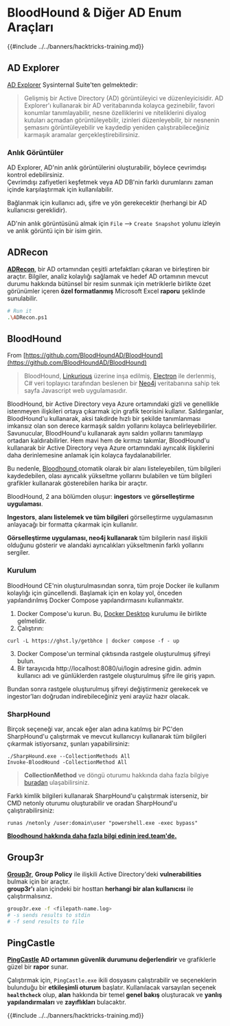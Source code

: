 # BloodHound & Diğer AD Enum Araçları

{{#include ../../banners/hacktricks-training.md}}

## AD Explorer

[AD Explorer](https://docs.microsoft.com/en-us/sysinternals/downloads/adexplorer) Sysinternal Suite'ten gelmektedir:

> Gelişmiş bir Active Directory (AD) görüntüleyici ve düzenleyicisidir. AD Explorer'ı kullanarak bir AD veritabanında kolayca gezinebilir, favori konumlar tanımlayabilir, nesne özelliklerini ve niteliklerini diyalog kutuları açmadan görüntüleyebilir, izinleri düzenleyebilir, bir nesnenin şemasını görüntüleyebilir ve kaydedip yeniden çalıştırabileceğiniz karmaşık aramalar gerçekleştirebilirsiniz.

### Anlık Görüntüler

AD Explorer, AD'nin anlık görüntülerini oluşturabilir, böylece çevrimdışı kontrol edebilirsiniz.\
Çevrimdışı zafiyetleri keşfetmek veya AD DB'nin farklı durumlarını zaman içinde karşılaştırmak için kullanılabilir.

Bağlanmak için kullanıcı adı, şifre ve yön gerekecektir (herhangi bir AD kullanıcısı gereklidir).

AD'nin anlık görüntüsünü almak için `File` --> `Create Snapshot` yolunu izleyin ve anlık görüntü için bir isim girin.

## ADRecon

[**ADRecon**](https://github.com/adrecon/ADRecon), bir AD ortamından çeşitli artefaktları çıkaran ve birleştiren bir araçtır. Bilgiler, analiz kolaylığı sağlamak ve hedef AD ortamının mevcut durumu hakkında bütünsel bir resim sunmak için metriklerle birlikte özet görünümler içeren **özel formatlanmış** Microsoft Excel **raporu** şeklinde sunulabilir.
```bash
# Run it
.\ADRecon.ps1
```
## BloodHound

From [https://github.com/BloodHoundAD/BloodHound](https://github.com/BloodHoundAD/BloodHound)

> BloodHound, [Linkurious](http://linkurio.us/) üzerine inşa edilmiş, [Electron](http://electron.atom.io/) ile derlenmiş, C# veri toplayıcı tarafından beslenen bir [Neo4j](https://neo4j.com/) veritabanına sahip tek sayfa Javascript web uygulamasıdır.

BloodHound, bir Active Directory veya Azure ortamındaki gizli ve genellikle istenmeyen ilişkileri ortaya çıkarmak için grafik teorisini kullanır. Saldırganlar, BloodHound'u kullanarak, aksi takdirde hızlı bir şekilde tanımlanması imkansız olan son derece karmaşık saldırı yollarını kolayca belirleyebilirler. Savunucular, BloodHound'u kullanarak aynı saldırı yollarını tanımlayıp ortadan kaldırabilirler. Hem mavi hem de kırmızı takımlar, BloodHound'u kullanarak bir Active Directory veya Azure ortamındaki ayrıcalık ilişkilerini daha derinlemesine anlamak için kolayca faydalanabilirler.

Bu nedenle, [Bloodhound ](https://github.com/BloodHoundAD/BloodHound) otomatik olarak bir alanı listeleyebilen, tüm bilgileri kaydedebilen, olası ayrıcalık yükseltme yollarını bulabilen ve tüm bilgileri grafikler kullanarak gösterebilen harika bir araçtır.

BloodHound, 2 ana bölümden oluşur: **ingestors** ve **görselleştirme uygulaması**.

**Ingestors**, **alanı listelemek ve tüm bilgileri** görselleştirme uygulamasının anlayacağı bir formatta çıkarmak için kullanılır.

**Görselleştirme uygulaması, neo4j kullanarak** tüm bilgilerin nasıl ilişkili olduğunu gösterir ve alandaki ayrıcalıkları yükseltmenin farklı yollarını sergiler.

### Kurulum

BloodHound CE'nin oluşturulmasından sonra, tüm proje Docker ile kullanım kolaylığı için güncellendi. Başlamak için en kolay yol, önceden yapılandırılmış Docker Compose yapılandırmasını kullanmaktır.

1. Docker Compose'u kurun. Bu, [Docker Desktop](https://www.docker.com/products/docker-desktop/) kurulumu ile birlikte gelmelidir.
2. Çalıştırın:
```
curl -L https://ghst.ly/getbhce | docker compose -f - up
```
3. Docker Compose'un terminal çıktısında rastgele oluşturulmuş şifreyi bulun.  
4. Bir tarayıcıda http://localhost:8080/ui/login adresine gidin. admin kullanıcı adı ve günlüklerden rastgele oluşturulmuş şifre ile giriş yapın.  

Bundan sonra rastgele oluşturulmuş şifreyi değiştirmeniz gerekecek ve ingestor'ları doğrudan indirebileceğiniz yeni arayüz hazır olacak.  

### SharpHound  

Birçok seçeneği var, ancak eğer alan adına katılmış bir PC'den SharpHound'u çalıştırmak ve mevcut kullanıcıyı kullanarak tüm bilgileri çıkarmak istiyorsanız, şunları yapabilirsiniz:
```
./SharpHound.exe --CollectionMethods All
Invoke-BloodHound -CollectionMethod All
```
> **CollectionMethod** ve döngü oturumu hakkında daha fazla bilgiye [buradan](https://support.bloodhoundenterprise.io/hc/en-us/articles/17481375424795-All-SharpHound-Community-Edition-Flags-Explained) ulaşabilirsiniz.

Farklı kimlik bilgileri kullanarak SharpHound'u çalıştırmak isterseniz, bir CMD netonly oturumu oluşturabilir ve oradan SharpHound'u çalıştırabilirsiniz:
```
runas /netonly /user:domain\user "powershell.exe -exec bypass"
```
[**Bloodhound hakkında daha fazla bilgi edinin ired.team'de.**](https://ired.team/offensive-security-experiments/active-directory-kerberos-abuse/abusing-active-directory-with-bloodhound-on-kali-linux)

## Group3r

[**Group3r**](https://github.com/Group3r/Group3r), **Group Policy** ile ilişkili Active Directory'deki **vulnerabilities** bulmak için bir araçtır. \
**group3r'ı** alan içindeki bir hosttan **herhangi bir alan kullanıcısı** ile çalıştırmalısınız.
```bash
group3r.exe -f <filepath-name.log>
# -s sends results to stdin
# -f send results to file
```
## PingCastle

[**PingCastle**](https://www.pingcastle.com/documentation/) **AD ortamının güvenlik durumunu değerlendirir** ve grafiklerle güzel bir **rapor** sunar.

Çalıştırmak için, `PingCastle.exe` ikili dosyasını çalıştırabilir ve seçeneklerin bulunduğu bir **etkileşimli oturum** başlatır. Kullanılacak varsayılan seçenek **`healthcheck`** olup, **alan** hakkında bir temel **genel bakış** oluşturacak ve **yanlış yapılandırmaları** ve **zayıflıkları** bulacaktır.

{{#include ../../banners/hacktricks-training.md}}
